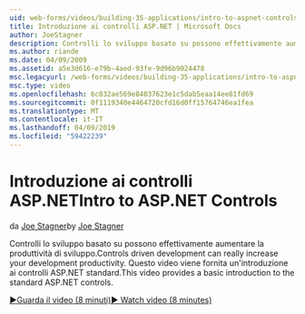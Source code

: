 ```yaml
---
uid: web-forms/videos/building-35-applications/intro-to-aspnet-controls
title: Introduzione ai controlli ASP.NET | Microsoft Docs
author: JoeStagner
description: Controlli lo sviluppo basato su possono effettivamente aumentare la produttività di sviluppo. Questo video viene fornita un'introduzione ai controlli ASP.NET standard.
ms.author: riande
ms.date: 04/09/2009
ms.assetid: a5e3d616-e79b-4aed-93fe-9d96b9024478
msc.legacyurl: /web-forms/videos/building-35-applications/intro-to-aspnet-controls
msc.type: video
ms.openlocfilehash: 6c032ae569e84037623e1c5dab5eaa14ee81fd69
ms.sourcegitcommit: 0f1119340e4464720cfd16d0ff15764746ea1fea
ms.translationtype: MT
ms.contentlocale: it-IT
ms.lasthandoff: 04/09/2019
ms.locfileid: "59422239"
---
```

# <a name="intro-to-aspnet-controls"></a><span data-ttu-id="7f075-104">Introduzione ai controlli ASP.NET</span><span class="sxs-lookup"><span data-stu-id="7f075-104">Intro to ASP.NET Controls</span></span>

<span data-ttu-id="7f075-105">da [Joe Stagner](https://github.com/JoeStagner)</span><span class="sxs-lookup"><span data-stu-id="7f075-105">by [Joe Stagner](https://github.com/JoeStagner)</span></span>

<span data-ttu-id="7f075-106">Controlli lo sviluppo basato su possono effettivamente aumentare la produttività di sviluppo.</span><span class="sxs-lookup"><span data-stu-id="7f075-106">Controls driven development can really increase your development productivity.</span></span> <span data-ttu-id="7f075-107">Questo video viene fornita un'introduzione ai controlli ASP.NET standard.</span><span class="sxs-lookup"><span data-stu-id="7f075-107">This video provides a basic introduction to the standard ASP.NET controls.</span></span>

[<span data-ttu-id="7f075-108">&#9654;Guarda il video (8 minuti)</span><span class="sxs-lookup"><span data-stu-id="7f075-108">&#9654; Watch video (8 minutes)</span></span>](https://channel9.msdn.com/Blogs/ASP-NET-Site-Videos/intro-to-aspnet-controls)
